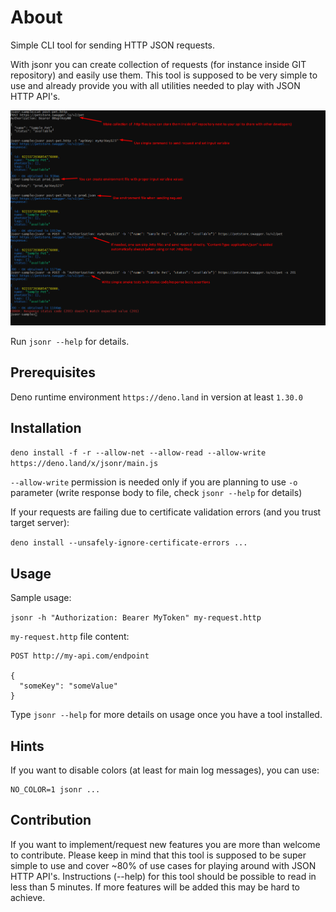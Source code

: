 # About

Simple CLI tool for sending HTTP JSON requests.

With jsonr you can create collection of requests (for instance inside GIT
repository) and easily use them. This tool is supposed to be very simple to use
and already provide you with all utilities needed to play with JSON HTTP API's.

![image](./jsonr.png)

Run `jsonr --help` for details.

## Prerequisites

Deno runtime environment `https://deno.land` in version at least `1.30.0`

## Installation

`deno install -f -r --allow-net --allow-read --allow-write https://deno.land/x/jsonr/main.js`

`--allow-write` permission is needed only if you are planning to use `-o`
parameter (write response body to file, check `jsonr --help` for details)

If your requests are failing due to certificate validation errors (and you trust
target server):

`deno install --unsafely-ignore-certificate-errors ...`

## Usage

Sample usage:

`jsonr -h "Authorization: Bearer MyToken" my-request.http`

`my-request.http` file content:

```
POST http://my-api.com/endpoint

{
  "someKey": "someValue"
}
```

Type `jsonr --help` for more details on usage once you have a tool installed.

## Hints

If you want to disable colors (at least for main log messages), you can use:

```
NO_COLOR=1 jsonr ...
```

## Contribution

If you want to implement/request new features you are more than welcome to contribute.
Please keep in mind that this tool is supposed to be super simple to use and cover 
~80% of use cases for playing around with JSON HTTP API's. Instructions (--help) for 
this tool should be possible to read in less than 5 minutes. If more features will 
be added this may be hard to achieve.
